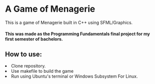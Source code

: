 # A Game of Menagerie
This is a game of Menagerie built in C++ using SFML/Graphics.

#### This was made as the Programming Fundamentals final project for my first semester of bachelors. 

<h2> How to use: </h2>
<li> Clone repository.
<li> Use makefile to build the game
<li> Run using Ubuntu's terminal or Windows Subsystem For Linux.

